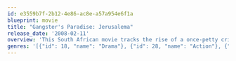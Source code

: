 ```yaml
---
id: e3559b7f-2b12-4e86-ac8e-a57a954e6f1a
blueprint: movie
title: "Gangster's Paradise: Jerusalema"
release_date: '2008-02-11'
overview: 'This South African movie tracks the rise of a once-petty criminal to the heights of the criminal underworld. After cutting his teeth on hijacking, before moving onto bigger game, an ambitious man hits a setback when most of his gang are shot.'
genres: '[{"id": 18, "name": "Drama"}, {"id": 28, "name": "Action"}, {"id": 80, "name": "Crime"}, {"id": 10769, "name": "Foreign"}]'
---
```

